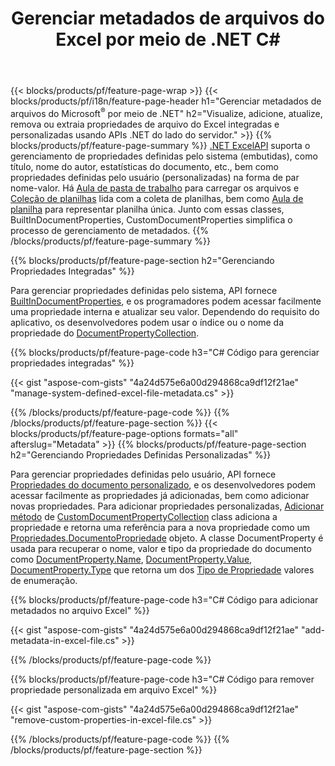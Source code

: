 ﻿---
title: Gerenciar metadados de arquivos do Excel por meio de .NET C#
url: /pt/net/metadata/
description: Visualize, adicione, edite, remova ou extraia metadados de arquivos do Excel com apenas algumas linhas de código C#
---
{{< blocks/products/pf/feature-page-wrap >}}
{{< blocks/products/pf/i18n/feature-page-header h1="Gerenciar metadados de arquivos do Microsoft<sup>&reg;</sup> por meio de .NET" h2="Visualize, adicione, atualize, remova ou extraia propriedades de arquivo do Excel integradas e personalizadas usando APIs .NET do lado do servidor." >}}
{{% blocks/products/pf/feature-page-summary %}}
[.NET ExcelAPI](/cells/net/) suporta o gerenciamento de propriedades definidas pelo sistema (embutidas), como título, nome do autor, estatísticas do documento, etc., bem como propriedades definidas pelo usuário (personalizadas) na forma de par nome-valor. Há [Aula de pasta de trabalho](https://apireference.aspose.com/cells/net/aspose.cells/workbook) para carregar os arquivos e [Coleção de planilhas](https://apireference.aspose.com/cells/net/aspose.cells/worksheetcollection) lida com a coleta de planilhas, bem como [Aula de planilha](https://apireference.aspose.com/cells/net/aspose.cells/worksheet) para representar planilha única. Junto com essas classes, BuiltInDocumentProperties, CustomDocumentProperties simplifica o processo de gerenciamento de metadados. 
{{% /blocks/products/pf/feature-page-summary %}}

{{% blocks/products/pf/feature-page-section h2="Gerenciando Propriedades Integradas" %}}

Para gerenciar propriedades definidas pelo sistema, API fornece [BuiltInDocumentProperties](https://apireference.aspose.com/cells/net/aspose.cells/workbook/properties/builtindocumentproperties), e os programadores podem acessar facilmente uma propriedade interna e atualizar seu valor. Dependendo do requisito do aplicativo, os desenvolvedores podem usar o índice ou o nome da propriedade do [DocumentPropertyCollection](https://apireference.aspose.com/cells/net/aspose.cells.properties/documentpropertycollection). 

{{% blocks/products/pf/feature-page-code h3="C# Código para gerenciar propriedades integradas" %}}

{{< gist "aspose-com-gists" "4a24d575e6a00d294868ca9df12f21ae" "manage-system-defined-excel-file-metadata.cs" >}}

{{% /blocks/products/pf/feature-page-code %}}
{{% /blocks/products/pf/feature-page-section %}}
{{< blocks/products/pf/feature-page-options formats="all" afterslug="Metadata" >}}
{{% blocks/products/pf/feature-page-section h2="Gerenciando Propriedades Definidas Personalizadas" %}}

Para gerenciar propriedades definidas pelo usuário, API fornece [Propriedades do documento personalizado](https://apireference.aspose.com/cells/net/aspose.cells/workbook/properties/customdocumentproperties), e os desenvolvedores podem acessar facilmente as propriedades já adicionadas, bem como adicionar novas propriedades. Para adicionar propriedades personalizadas, [Adicionar método](https://apireference.aspose.com/cells/net/aspose.cells.properties/customdocumentpropertycollection/methods/add/index) de [CustomDocumentPropertyCollection](https://apireference.aspose.com/cells/net/aspose.cells.properties/customdocumentpropertycollection) class adiciona a propriedade e retorna uma referência para a nova propriedade como um [Propriedades.DocumentoPropriedade](https://apireference.aspose.com/cells/net/aspose.cells.properties/documentproperty) objeto. A classe DocumentProperty é usada para recuperar o nome, valor e tipo da propriedade do documento como [DocumentProperty.Name](https://apireference.aspose.com/cells/net/aspose.cells.properties/documentproperty/properties/name), [DocumentProperty.Value](https://apireference.aspose.com/cells/net/aspose.cells.properties/documentproperty/properties/value),  [DocumentProperty.Type](https://apireference.aspose.com/cells/net/aspose.cells.properties/documentproperty/properties/type) que retorna um dos [Tipo de Propriedade](https://apireference.aspose.com/cells/net/aspose.cells.properties/propertytype) valores de enumeração. 
 
{{% blocks/products/pf/feature-page-code h3="C# Código para adicionar metadados no arquivo Excel" %}}

{{< gist "aspose-com-gists" "4a24d575e6a00d294868ca9df12f21ae" "add-metadata-in-excel-file.cs" >}}

{{% /blocks/products/pf/feature-page-code %}}


{{% blocks/products/pf/feature-page-code h3="C# Código para remover propriedade personalizada em arquivo Excel" %}}

{{< gist "aspose-com-gists" "4a24d575e6a00d294868ca9df12f21ae" "remove-custom-properties-in-excel-file.cs" >}}

{{% /blocks/products/pf/feature-page-code %}}
{{% /blocks/products/pf/feature-page-section %}}
